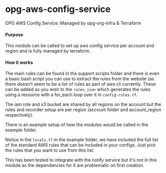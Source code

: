 # opg-aws-config-service
OPG AWS Config Service: Managed by opg-org-infra &amp; Terraform

#### Purpose

This module can be called to set up aws config service per account and region
and is fully managed by terraform.

#### How it works

The main rules can be found in the support scripts folder and there is even a basic
bash script you can use to extract the rules from the website (as there doesn't seem to be
a list of rules as part of aws cli currently. These can be added as you wish
to the `rules.json` which generates the rules using a resource with a for_each loop over it
in `config-rules.tf`.

The iam role and s3 bucket are shared by all regions on the account but the rules and
recorder setup are per region (account folder and account_region respectively).

There is an example setup of how the modules would be called in the example folder.

Notice in the `locals.tf` in the example folder, we have included the full list of the standard AWS rules
that can be included in your configs. Just pick the rules that you want to use from this list.

This has been tested to integrate with the notify service but it's not in this module as
the dependencies for it are problematic on first creation.
